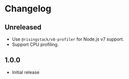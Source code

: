 # Changelog

## Unreleased
 - Use `@risingstack/v8-profiler` for Node.js v7 support.
 - Support CPU profiling.

## 1.0.0
 - Initial release
